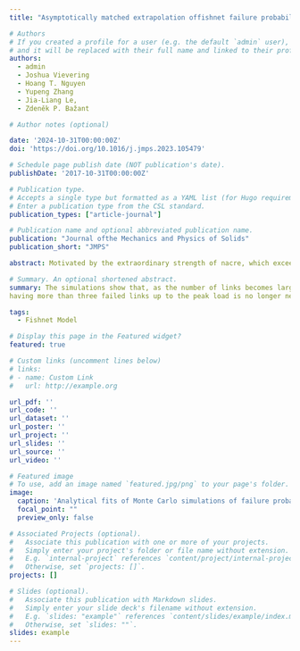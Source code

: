 ```yaml
---
title: "Asymptotically matched extrapolation offishnet failure probability to continuum scale"

# Authors
# If you created a profile for a user (e.g. the default `admin` user), write the username (folder name) here
# and it will be replaced with their full name and linked to their profile.
authors:
  - admin
  - Joshua Vievering
  - Hoang T. Nguyen
  - Yupeng Zhang
  - Jia-Liang Le,
  - Zdeněk P. Bažant

# Author notes (optional)

date: '2024-10-31T00:00:00Z'
doi: 'https://doi.org/10.1016/j.jmps.2023.105479'

# Schedule page publish date (NOT publication's date).
publishDate: '2017-10-31T00:00:00Z'

# Publication type.
# Accepts a single type but formatted as a YAML list (for Hugo requirements).
# Enter a publication type from the CSL standard.
publication_types: ["article-journal"]

# Publication name and optional abbreviated publication name.
publication: "Journal ofthe Mechanics and Physics of Solids"
publication_short: "JMPS"

abstract: Motivated by the extraordinary strength of nacre, which exceeds the strength of its fragile constituents by an order of magnitude, the fishnet statistics became in 2017 the only analytically solvable probabilistic model of structural strength other than the weakest-link and fiber- bundle models. These two models lead, respectively, to the Weibull and Gaussian (or normal) distributions at the large-size limit, which are hardly distinguishable in the central range of failure probability. But they differ enormously at the failure probability level of 10−6, considered as the maximum tolerable for engineering structures. Under the assumption that no more than three fishnet links fail prior to the peak load, the preceding studies led to exact solutions intermediate between Weibull and Gaussian distributions. Here massive Monte Carlo simulations are used to show that these exact solutions do not apply for fishnets with more than about 500 links.

# Summary. An optional shortened abstract.
summary: The simulations show that, as the number of links becomes larger, the likelihood of
having more than three failed links up to the peak load is no longer negligible and becomes large for fishnets with many thousands of links. A differential equation is derived for the probability distribution of not-too-large fishnets, characterized by the size effect, the mean and the coefficient of variation.

tags:
  - Fishnet Model

# Display this page in the Featured widget?
featured: true

# Custom links (uncomment lines below)
# links:
# - name: Custom Link
#   url: http://example.org

url_pdf: ''
url_code: ''
url_dataset: ''
url_poster: ''
url_project: ''
url_slides: ''
url_source: ''
url_video: ''

# Featured image
# To use, add an image named `featured.jpg/png` to your page's folder.
image:
  caption: 'Analytical fits of Monte Carlo simulations of failure probabilities of square fishnets of different sizes.'
  focal_point: ""
  preview_only: false

# Associated Projects (optional).
#   Associate this publication with one or more of your projects.
#   Simply enter your project's folder or file name without extension.
#   E.g. `internal-project` references `content/project/internal-project/index.md`.
#   Otherwise, set `projects: []`.
projects: []

# Slides (optional).
#   Associate this publication with Markdown slides.
#   Simply enter your slide deck's filename without extension.
#   E.g. `slides: "example"` references `content/slides/example/index.md`.
#   Otherwise, set `slides: ""`.
slides: example
---
```

